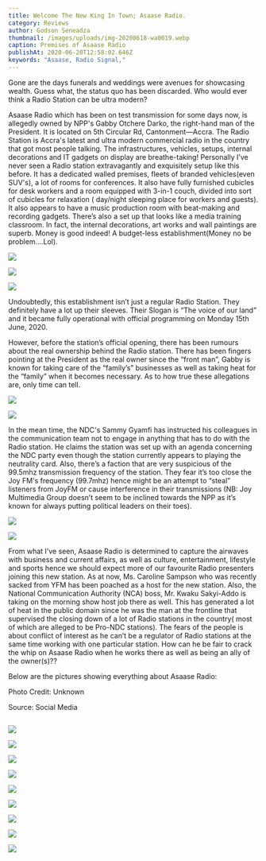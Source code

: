```yaml
---
title: Welcome The New King In Town; Asaase Radio.
category: Reviews
author: Godson Seneadza
thumbnail: /images/uploads/img-20200618-wa0019.webp
caption: Premises of Asaase Radio
publishAt: 2020-06-20T12:58:02.646Z
keywords: "Asaase, Radio Signal,"
---
```


Gone are the days funerals and weddings were avenues for showcasing
wealth. Guess what, the status quo has been discarded. Who would ever think a
Radio Station can be ultra modern?

Asaase Radio which has been on test transmission for some days now, is allegedly owned by NPP's Gabby Otchere Darko, the right-hand man of the President. It is located on 5th Circular Rd, Cantonment—Accra.
The Radio Station is Accra's latest and ultra modern commercial radio in the country that got most people talking. The infrastructures, vehicles, setups, internal decorations and IT gadgets on display are breathe-taking! Personally I’ve never seen a Radio station extravagantly and exquisitely setup like this before. It has a dedicated walled premises, fleets of branded vehicles(even SUV's), a lot of rooms for conferences. It also have fully furnished cubicles for desk workers and a room equipped with 3-in-1 couch, divided into sort of cubicles for relaxation ( day/night sleeping place for workers and guests). It also appears to have a music production room with beat-making and recording gadgets. There’s also a set up that looks like a media training classroom. In fact, the internal decorations, art works and wall paintings are superb. Money is good indeed! A budget-less establishment(Money no be problem….Lol).

![](/images/uploads/img-20200617-wa0012.webp)

![](/images/uploads/img-20200618-wa0044.webp)

![](/images/uploads/img-20200617-wa0006.webp)

Undoubtedly, this establishment isn’t just a regular Radio Station. They definitely have a lot up their sleeves. Their Slogan is “The voice of our land” and it became fully operational with official programming on Monday 15th June, 2020.

However, before the station’s official opening, there has been rumours about the real ownership behind the Radio station. There has been fingers pointing at the President as the real owner since the “front man”, Gabby is known for taking care of the “family’s” businesses as well as taking heat for the “family” when it becomes necessary. As to how true these allegations are, only time can tell.

![](/images/uploads/img-20200618-wa0041.webp)

![](/images/uploads/img-20200617-wa0002.webp)

In the mean time, the NDC's Sammy Gyamfi has instructed his colleagues in the communication team not to engage in anything that has to do with the Radio station. He claims the station was set up with an agenda concerning the NDC party even though the station currently appears to playing the neutrality card. Also, there’s a faction that are very suspicious of the 99.5mhz transmission frequency of the station. They fear it’s too close the Joy FM's frequency (99.7mhz) hence might be an attempt to “steal” listeners from JoyFM or cause interference in their transmissions (NB: Joy Multimedia Group doesn’t seem to be inclined towards the NPP as it’s known for always putting political leaders on their toes).

![](/images/uploads/img-20200617-wa0009.webp)

![](/images/uploads/img-20200618-wa0031.webp)

From what I’ve seen, Asaase Radio is determined to capture the airwaves with business and current affairs, as well as culture, entertainment, lifestyle and sports hence we should expect more of our favourite Radio presenters joining this new station. As at now, Ms. Caroline Sampson who was recently sacked from YFM has been poached as a host for the new station. Also, the National Communication Authority (NCA) boss, Mr. Kwaku Sakyi-Addo is taking on the morning show host job there as well. This has generated a lot of heat in the public domain since he was the man at the frontline that supervised the closing down of a lot of Radio stations in the country( most of which are alleged to be Pro-NDC stations). The fears of the people is about conflict of interest as he can’t be a regulator of Radio stations at the same time working with one particular station. How can he be fair to crack the whip on Asaase Radio when he works there as well as being an ally of the owner(s)??

Below are the pictures showing everything about Asaase Radio:

Photo Credit: Unknown

Source: Social Media

```

```

![](/images/uploads/img-20200618-wa0027.webp)

![](/images/uploads/img-20200618-wa0024.webp)

![](/images/uploads/img-20200617-wa0005.webp)

![](/images/uploads/img-20200618-wa0013.webp)

![](/images/uploads/img-20200618-wa0014.webp)

![](/images/uploads/img-20200618-wa0018.webp)

![](/images/uploads/img-20200618-wa0020.webp)

![](/images/uploads/img-20200618-wa0021.webp)

![](/images/uploads/img-20200618-wa0040.webp)
